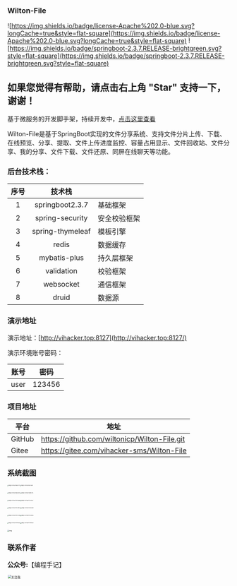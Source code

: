 ### Wilton-File

![https://img.shields.io/badge/license-Apache%202.0-blue.svg?longCache=true&style=flat-square](https://img.shields.io/badge/license-Apache%202.0-blue.svg?longCache=true&style=flat-square)
![https://img.shields.io/badge/springboot-2.3.7.RELEASE-brightgreen.svg?style=flat-square](https://img.shields.io/badge/springboot-2.3.7.RELEASE-brightgreen.svg?style=flat-square)

## 如果您觉得有帮助，请点击右上角 "Star" 支持一下，谢谢！
基于微服务的开发脚手架，持续开发中，[点击这里查看](https://gitee.com/wiltonicp/vihacker-cloud)

Wilton-File是基于SpringBoot实现的文件分享系统、支持文件分片上传、下载、在线预览、分享、提取、文件上传进度监控、容量占用显示、文件回收站、文件分享、我的分享、文件下载、文件还原、同屏在线聊天等功能。

### 后台技术栈：

| 序号 |      技术栈      |              |
| :--: | :--------------: | ------------ |
|  1   | springboot2.3.7  | 基础框架     |
|  2   |  spring-security  | 安全校验框架 |
|  3   | spring-thymeleaf | 模板引擎     |
|  4   |      redis       | 数据缓存     |
|  5   |   mybatis-plus   | 持久层框架   |
|  6   |    validation    | 校验框架     |
|  7   |    websocket     | 通信框架     |
|  8   |      druid       | 数据源       |

###  演示地址

演示地址：[http://vihacker.top:8127](http://vihacker.top:8127/)

演示环境账号密码：

| 账号 |  密码  |
| :--: | :----: |
| user | 123456 |

###  项目地址

| 平台   | 地址                                       |
| ------ | ------------------------------------------ |
| GitHub | https://github.com/wiltonicp/Wilton-File.git |
| Gitee  | https://gitee.com/vihacker-sms/Wilton-File |

###  系统截图

<img src="https://qnoss.vihacker.top/image-20210601165617771.png" alt="image-20210601165617771" style="zoom: 15%;" /><img src="https://qnoss.vihacker.top/image-20210601165738810.png" alt="image-20210601165738810" style="zoom:15%;" />

<img src="https://qnoss.vihacker.top/image-20210601165830120.png" alt="image-20210601165830120" style="zoom:15%;" /><img src="https://qnoss.vihacker.top/image-20210601165923115.png" alt="image-20210601165923115" style="zoom:15%;" />

<img src="https://qnoss.vihacker.top/image-20210601170058168.png" alt="image-20210601170058168" style="zoom:15%;" /><img src="https://qnoss.vihacker.top/image-20210601170130132.png" alt="image-20210601170130132" style="zoom:15%;" />

<img src="https://qnoss.vihacker.top/image-20210601170239239.png" alt="image-20210601170239239" style="zoom:15%;" /><img src="https://qnoss.vihacker.top/image-20210601170318809.png" alt="image-20210601170318809" style="zoom:15%;" />

<img src="https://qnoss.vihacker.top/image-20210601170415782.png" alt="image-20210601170415782" style="zoom:15%;" /><img src="https://qnoss.vihacker.top/image-20210601170520655.png" alt="image-20210601170520655" style="zoom:15%;" />

<img src="https://qnoss.vihacker.top/image-20210601170901827.png" alt="image-20210601170901827" style="zoom:15%;" /><img src="https://qnoss.vihacker.top/image-20210601170952585.png" alt="image-20210601170952585" style="zoom:15%;" />

<img src="https://qnoss.vihacker.top/watermark,type_ZmFuZ3poZW5naGVpdGk,shadow_10,text_aHR0cHM6Ly9ibG9nLmNzZG4ubmV0L2hfal9jXzEyMw==,size_16,color_FFFFFF,t_70-20210601171025804.png" alt="img" style="zoom:25%;" />

### 联系作者

**公众号:**【编程手记】

<img src="http://oss.vihacker.top/image/%E5%85%B3%E6%B3%A8%E6%88%91.png" alt="关注我" width="1000" style="zoom: 50%;" />














